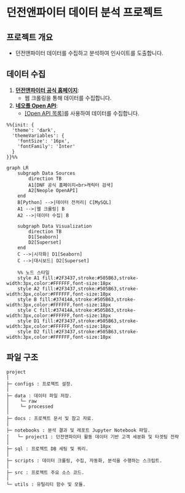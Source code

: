 던전앤파이터 데이터 분석 프로젝트
===

## 프로젝트 개요
- 던전앤파이터 데이터를 수집하고 분석하여 인사이트를 도출합니다.

## 데이터 수집
1. **[던전앤파이터 공식 홈페이지](https://df.nexon.com/)**:
   - 웹 크롤링을 통해 데이터를 수집합니다.
2. **[네오플 Open API](https://developers.neople.co.kr/)**:
   - [[Open API 목록]](https://developers.neople.co.kr/contents/apiDocs/df)를 사용하여 데이터를 수집합니다.


```mermaid
%%{init: {
  'theme': 'dark',
  'themeVariables': {
    'fontSize': '16px',
    'fontFamily': 'Inter'
  }
}}%%

graph LR
    subgraph Data Sources
        direction TB
        A1[DNF 공식 홈페이지<br>캐릭터 검색]
        A2[Neople OpenAPI]
    end
    B[Python] -->|데이터 전처리| C[MySQL]
    A1 -->|웹 크롤링| B
    A2 -->|데이터 수집| B
    
    subgraph Data Visualization
        direction TB
        D1[Seaborn]
        D2[Superset]
    end
    C -->|시각화| D1[Seaborn]
    C -->|대시보드| D2[Superset]

    %% 노드 스타일
    style A1 fill:#2F3437,stroke:#505B63,stroke-width:3px,color:#FFFFFF,font-size:18px
    style A2 fill:#2F3437,stroke:#505B63,stroke-width:3px,color:#FFFFFF,font-size:18px
    style B fill:#37414A,stroke:#505B63,stroke-width:3px,color:#FFFFFF,font-size:18px
    style C fill:#37414A,stroke:#505B63,stroke-width:3px,color:#FFFFFF,font-size:18px
    style D1 fill:#2F3437,stroke:#505B63,stroke-width:3px,color:#FFFFFF,font-size:18px
    style D2 fill:#2F3437,stroke:#505B63,stroke-width:3px,color:#FFFFFF,font-size:18px
```


## 파일 구조
```text
project
│
├─ configs : 프로젝트 설정.
│ 
├─ data : 데이터 파일 저장.
│    └─ raw 
│    └─ processed
│
├─ docs : 프로젝트 문서 및 참고 자료.
│
├─ notebooks : 분석 결과 및 레포트 Jupyter Notebook 파일.
│   └─ project1 : 던전앤파이터 활동 데이터 기반 고객 세분화 및 타겟팅 전략
│
├─ sql : 프로젝트 DB 세팅 및 쿼리.
│
├─ scripts : 데이터 크롤링, 수집, 자동화, 분석을 수행하는 스크립트.
│
├─ src : 프로젝트 주요 소스 코드.
│
└─ utils : 유틸리티 함수 및 모듈.
```